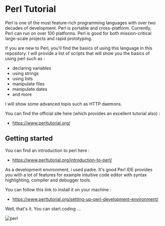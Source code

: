 # Perl Tutorial

Perl is one of the most feature-rich programming languages with over two decades of development. Perl is portable and cross-platform. Currently, Perl can run on over 100 platforms. Perl is good for both mission-critical large-scale projects and rapid prototyping.

If you are new to Perl, you'll find the basics of using this language in this repository. I will provide a list of scripts that will show you the basics of using perl such as :

- declaring variables
- using strings
- using lists
- manipulate files
- manipulate dates
- and more

I will show some advanced topis such as HTTP daemons.

You can find the official site here (which provides an excellent tutorial also) :
- https://www.perltutorial.org/

## Getting started

You can find an introduction to perl here :

- https://www.perltutorial.org/introduction-to-perl/

As a development environment, i used padre. It's good Perl IDE provides you with a lot of features for example intuitive code editor with syntax highlighting, compiler and debugger tools.

You can follow this link to install it on your machine :

- https://www.perltutorial.org/setting-up-perl-development-environment/

Well, that's it. You can start coding ...

![perl](https://user-images.githubusercontent.com/16627692/72564529-3b638980-38b0-11ea-90a4-53c864632d0b.png)
